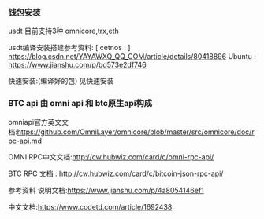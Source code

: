### 钱包安装



usdt 目前支持3种
omnicore,trx,eth

usdt编译安装搭建参考资料:
[ cetnos : ] https://blog.csdn.net/YAYAWXQ_QQ_COM/article/details/80418896
Ubuntu : https://www.jianshu.com/p/bd573e2df746

快速安装:(编译好的包)
见快速安装


### BTC api 由 omni api 和  btc原生api构成

omniapi官方英文文档:https://github.com/OmniLayer/omnicore/blob/master/src/omnicore/doc/rpc-api.md


OMNI RPC中文文档:http://cw.hubwiz.com/card/c/omni-rpc-api/

BTC RPC 文档 : http://cw.hubwiz.com/card/c/bitcoin-json-rpc-api/




参考资料
说明文档:https://www.jianshu.com/p/4a8054146ef1

中文文档:https://www.codetd.com/article/1692438
